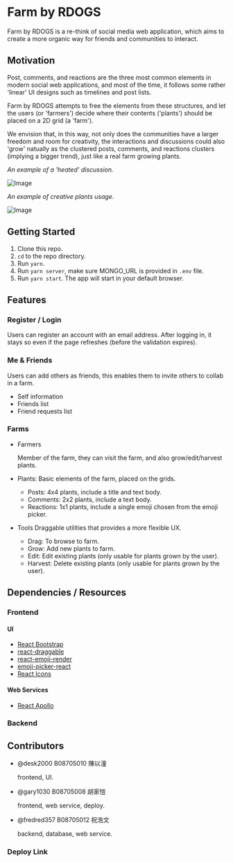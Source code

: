 # Farm by RDOGS
Farm by RDOGS is a re-think of social media web application, which aims to create a more organic way for friends and communities to interact.


## Motivation
Post, comments, and reactions are the three most common elements in modern social web applications, and most of the time, it follows some rather 'linear' UI designs such as timelines and post lists. 

Farm by RDOGS attempts to free the elements from these structures, and let the users (or 'farmers') decide where their contents ('plants') should be placed on a 2D grid (a 'farm'). 

We envision that, in this way, not only does the communities have a larger freedom and room for creativity, the interactions and discussions could also 'grow' natually as the clustered posts, comments, and reactions clusters (implying a bigger trend), just like a real farm growing plants. 


*An example of a 'heated' discussion.*

![Image](https://imgur.com/98u9HNE.png)

*An example of creative plants usage.*

![Image](https://i.ibb.co/6nVtpGD/2021-01-21-024207.png)

## Getting Started

1. Clone this repo.
2. `cd` to the repo directory.
3. Run `yarn`.
4. Run `yarn server`, make sure MONGO_URL is provided in `.env` file.
5. Run `yarn start`. The app will start in your default browser.

## Features

### Register / Login
Users can register an account with an email address. After logging in, it stays so even if the page refreshes (before the validation expires).

### Me & Friends
Users can add others as friends, this enables them to invite others to collab in a farm.

* Self information
* Friends list
* Friend requests list


### Farms
* Farmers

  Member of the farm, they can visit the farm, and also grow/edit/harvest plants.
  
* Plants: Basic elements of the farm, placed on the grids.
  * Posts: 4x4 plants, include a title and text body.
  * Comments: 2x2 plants, include a text body.
  * Reactions: 1x1 plants, include a single emoji chosen from the emoji picker.

* Tools
Draggable utilities that provides a more flexible UX.
  * Drag: To browse to farm.
  * Grow: Add new plants to farm.
  * Edit: Edit existing plants (only usable for plants grown by the user).
  * Harvest: Delete existing plants (only usable for plants grown by the user).

## Dependencies / Resources
### Frontend 
#### UI
+ [React Bootstrap](https://react-bootstrap.github.io/)
+ [react-draggable](https://github.com/STRML/react-draggable)
+ [react-emoji-render](https://www.npmjs.com/package/react-emoji-render)
+ [emoji-picker-react](https://www.npmjs.com/package/emoji-picker-react)
+ [React Icons](https://react-icons.github.io/react-icons/)
#### Web Services
+ [React Apollo](https://www.npmjs.com/package/react-apollo)
### Backend

## Contributors
* @desk2000 B08705010 陳以潼
  
  frontend, UI.
* @gary1030 B08705008 胡家愷
  
  frontend, web service, deploy.
* @fredred357 B08705012 祝浩文
  
  backend, database, web service.
  
 ### Deploy Link

